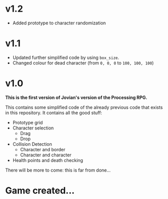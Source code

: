 # v1.2

- Added prototype to character randomization

# v1.1

- Updated further simplified code by using `box_size`.
- Changed colour for dead character (from `0, 0, 0` to `100, 100, 100`)

# v1.0

**This is the first version of Jovian's version of the Processing RPG.**

This contains some simplified code of the already previous code that exists in this repository.
It contains all the good stuff:

- Prototype grid
- Character selection
	- Drag
	- Drop
- Collision Detection
	- Character and border
	- Character and character 
- Health points and death checking

There will be more to come: this is far from done...

# Game created...
